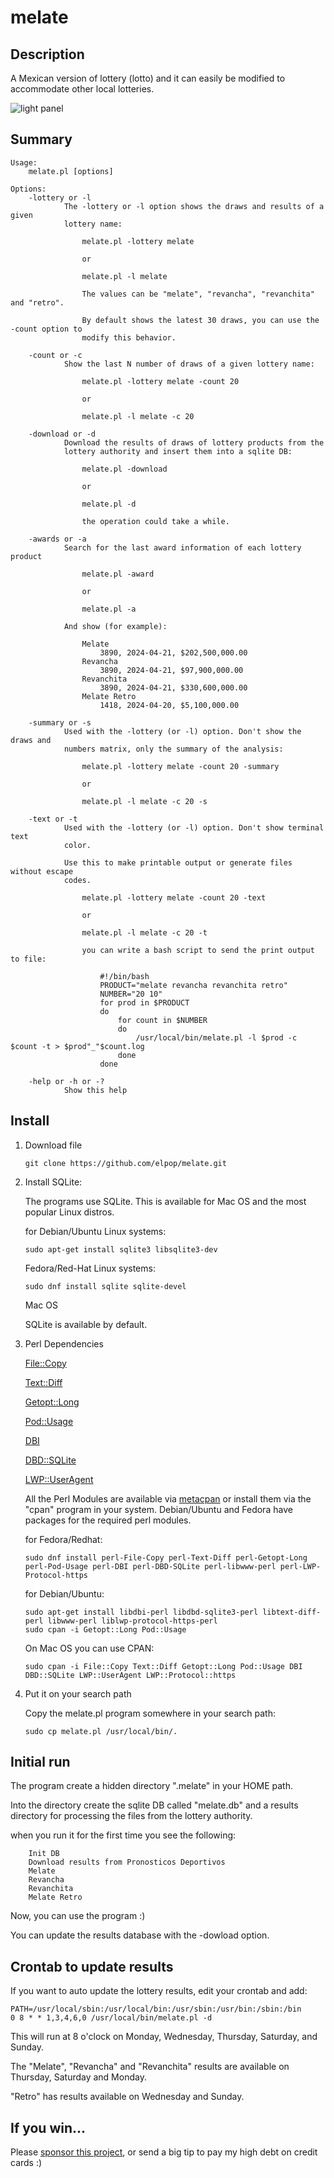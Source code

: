 # melate

## Description

A Mexican version of lottery (lotto) and it can easily be modified to accommodate other local lotteries.

![light panel](https://raw.githubusercontent.com/elpop/melate/master/melate.png)

## Summary

```
Usage:
    melate.pl [options]

Options:
    -lottery or -l
            The -lottery or -l option shows the draws and results of a given
            lottery name:

                melate.pl -lottery melate

                or

                melate.pl -l melate

                The values can be "melate", "revancha", "revanchita" and "retro".
    
                By default shows the latest 30 draws, you can use the -count option to
                modify this behavior.

    -count or -c
            Show the last N number of draws of a given lottery name:

                melate.pl -lottery melate -count 20

                or

                melate.pl -l melate -c 20

    -download or -d
            Download the results of draws of lottery products from the
            lottery authority and insert them into a sqlite DB:

                melate.pl -download

                or

                melate.pl -d

                the operation could take a while.

    -awards or -a
            Search for the last award information of each lottery product

                melate.pl -award

                or

                melate.pl -a

            And show (for example):

                Melate
                    3890, 2024-04-21, $202,500,000.00
                Revancha
                    3890, 2024-04-21, $97,900,000.00
                Revanchita
                    3890, 2024-04-21, $330,600,000.00
                Melate Retro
                    1418, 2024-04-20, $5,100,000.00

    -summary or -s
            Used with the -lottery (or -l) option. Don't show the draws and
            numbers matrix, only the summary of the analysis:

                melate.pl -lottery melate -count 20 -summary

                or

                melate.pl -l melate -c 20 -s

    -text or -t
            Used with the -lottery (or -l) option. Don't show terminal text
            color.

            Use this to make printable output or generate files without escape
            codes.

                melate.pl -lottery melate -count 20 -text

                or

                melate.pl -l melate -c 20 -t

                you can write a bash script to send the print output to file:

                    #!/bin/bash
                    PRODUCT="melate revancha revanchita retro"
                    NUMBER="20 10"
                    for prod in $PRODUCT
                    do
                        for count in $NUMBER
                        do
                            /usr/local/bin/melate.pl -l $prod -c $count -t > $prod"_"$count.log
                        done
                    done

    -help or -h or -?
            Show this help
```

## Install

1. Download file
  
    ```
    git clone https://github.com/elpop/melate.git
    ```  

2. Install SQLite:

   The programs use SQLite. This is available for Mac OS and the most popular Linux distros.
   
    for Debian/Ubuntu Linux systems:
    
    ```
    sudo apt-get install sqlite3 libsqlite3-dev
    ```
    
    Fedora/Red-Hat Linux systems:
    
    ```
    sudo dnf install sqlite sqlite-devel
    ```
    
    Mac OS
    
    SQLite is available by default. 
    
3. Perl Dependencies
    
    [File::Copy](https://metacpan.org/pod/File::Copy)
    
    [Text::Diff](https://metacpan.org/pod/Text::Diff)
    
    [Getopt::Long](https://metacpan.org/pod/Getopt::Long)
    
    [Pod::Usage](https://metacpan.org/pod/Pod::Usage)

    [DBI](https://metacpan.org/pod/DBI)

    [DBD::SQLite](https://metacpan.org/pod/DBD::SQLite)

    [LWP::UserAgent](https://metacpan.org/pod/LWP::UserAgent)

    All the Perl Modules are available via [metacpan](https://metacpan.org) or install them via the "cpan" program in your system. Debian/Ubuntu and Fedora have packages for the required perl modules.
    
    for Fedora/Redhat:
    
    ```
    sudo dnf install perl-File-Copy perl-Text-Diff perl-Getopt-Long perl-Pod-Usage perl-DBI perl-DBD-SQLite perl-libwww-perl perl-LWP-Protocol-https
    ```
    
    for Debian/Ubuntu:
    
    ```
    sudo apt-get install libdbi-perl libdbd-sqlite3-perl libtext-diff-perl libwww-perl liblwp-protocol-https-perl
    sudo cpan -i Getopt::Long Pod::Usage
    ```
    
    On Mac OS you can use CPAN:
    
    ```
    sudo cpan -i File::Copy Text::Diff Getopt::Long Pod::Usage DBI DBD::SQLite LWP::UserAgent LWP::Protocol::https
    ```
    
4. Put it on your search path
    
    Copy the melate.pl program somewhere in your search path:
    
    ```
    sudo cp melate.pl /usr/local/bin/.
    ```
    
## Initial run

The program create a hidden directory ".melate" in your HOME path.

Into the directory create the sqlite DB called "melate.db" and a results directory for processing the files from the lottery authority.

when you run it for the first time you see the following:

```
    Init DB
    Download results from Pronosticos Deportivos
    Melate
    Revancha
    Revanchita
    Melate Retro
```

     
Now, you can use the program :)

You can update the results database with the -dowload option.

## Crontab to update  results

If you want to auto update the lottery results, edit your crontab and add:

```
PATH=/usr/local/sbin:/usr/local/bin:/usr/sbin:/usr/bin:/sbin:/bin
0 8 * * 1,3,4,6,0 /usr/local/bin/melate.pl -d
```

This will run at 8 o'clock on Monday, Wednesday, Thursday, Saturday, and Sunday.

The "Melate", "Revancha" and "Revanchita" results are available on Thursday, Saturday and Monday.

"Retro" has results available on  Wednesday and Sunday.

## If you win...

Please [sponsor this project](https://github.com/sponsors/elpop), or send a big tip to pay my high debt on credit cards :)

